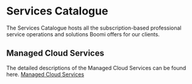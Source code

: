 # Services Catalogue 

<head>
  <meta name="guidename" content="Platform"/>
  <meta name="context" content="GUID-67b58bb6-c2d6-404b-b88b-3f1c2f92ea56"/>
</head>


The Services Catalogue hosts all the subscription-based professional service operations and solutions Boomi offers for our clients.

## Managed Cloud Services 

The detailed descriptions of the Managed Cloud Services can be found here. [Managed Cloud Services](c-atm-Managed_Cloud_Services_7e9b5590-5fc9-496f-86b7-f40c07d1700f.md)